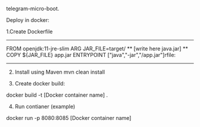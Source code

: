 telegram-micro-boot.

Deploy in docker:

1.Create Dockerfile

******************************

FROM openjdk:11-jre-slim
ARG JAR_FILE=target/ ** [write here java.jar] **
COPY ${JAR_FILE} app.jar
ENTRYPOINT ["java","-jar","/app.jar"]rfile: 

*******************************

2. Install using Maven
mvn clean install

3. Create docker build: 

docker build -t [Docker container name] .

4. Run contianer (example)

docker run -p 8080:8085 [Docker container name]
